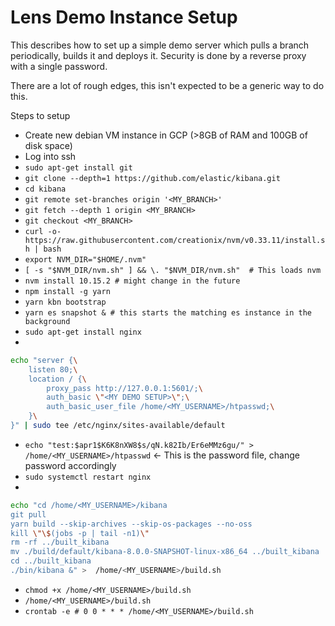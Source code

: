 # Lens Demo Instance Setup

This describes how to set up a simple demo server which pulls a branch periodically, builds it and deploys it.
Security is done by a reverse proxy with a single password.

There are a lot of rough edges, this isn't expected to be a generic way to do this.

Steps to setup

* Create new debian VM instance in GCP (>8GB of RAM and 100GB of disk space)
* Log into ssh
* `sudo apt-get install git`
* `git clone --depth=1 https://github.com/elastic/kibana.git`
* `cd kibana`
* `git remote set-branches origin '<MY_BRANCH>'`
* `git fetch --depth 1 origin <MY_BRANCH>`
* `git checkout <MY_BRANCH>`
* `curl -o- https://raw.githubusercontent.com/creationix/nvm/v0.33.11/install.sh | bash`
* `export NVM_DIR="$HOME/.nvm"`
* `[ -s "$NVM_DIR/nvm.sh" ] && \. "$NVM_DIR/nvm.sh"  # This loads nvm`
* `nvm install 10.15.2 # might change in the future`
* `npm install -g yarn`
* `yarn kbn bootstrap`
* `yarn es snapshot & # this starts the matching es instance in the background`
* `sudo apt-get install nginx`
* 
```sh
echo "server {\
    listen 80;\
    location / {\
        proxy_pass http://127.0.0.1:5601/;\
        auth_basic \"<MY DEMO SETUP>\";\
        auth_basic_user_file /home/<MY_USERNAME>/htpasswd;\
    }\
}" | sudo tee /etc/nginx/sites-available/default
```
* `echo "test:$apr1$K6K8nXW8$s/qN.k82Ib/Er6eMMz6gu/" > /home/<MY_USERNAME>/htpasswd` <- This is the password file, change password accordingly
* `sudo systemctl restart nginx`
* 
```sh
echo "cd /home/<MY_USERNAME>/kibana
git pull
yarn build --skip-archives --skip-os-packages --no-oss
kill \"\$(jobs -p | tail -n1)\"
rm -rf ../built_kibana
mv ./build/default/kibana-8.0.0-SNAPSHOT-linux-x86_64 ../built_kibana
cd ../built_kibana
./bin/kibana &" >  /home/<MY_USERNAME>/build.sh
```
* `chmod +x /home/<MY_USERNAME>/build.sh`
* `/home/<MY_USERNAME>/build.sh`
* `crontab -e # 0 0 * * * /home/<MY_USERNAME>/build.sh`